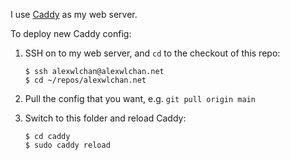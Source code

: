 I use [Caddy](https://caddyserver.com/) as my web server.

To deploy new Caddy config:

1.  SSH on to my web server, and `cd` to the checkout of this repo:

    ```console
    $ ssh alexwlchan@alexwlchan.net
    $ cd ~/repos/alexwlchan.net
    ```

2.  Pull the config that you want, e.g. `git pull origin main`

3.  Switch to this folder and reload Caddy:

    ```console
    $ cd caddy
    $ sudo caddy reload
    ```
